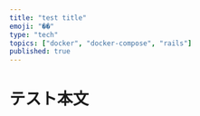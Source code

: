 ```yaml
---
title: "test title"
emoji: "��"
type: "tech"
topics: ["docker", "docker-compose", "rails"]
published: true
---
```


# テスト本文